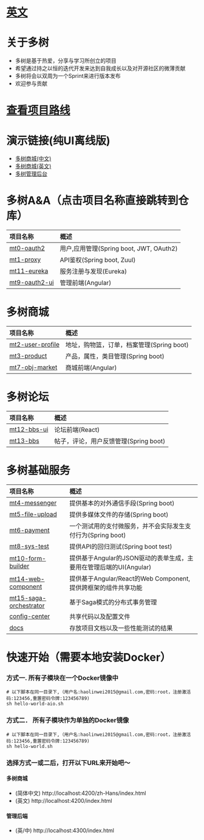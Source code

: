 # [英文](README.en-US.MD)
# 关于多树
- 多树是基于热爱，分享与学习所创立的项目
- 希望通过持之以恒的迭代开发来达到自我成长以及对开源社区的微薄贡献
- 多树将会以双周为一个Sprint来进行版本发布
- 欢迎参与贡献
# [查看项目路线](https://github.com/publicdevop2019?tab=projects)
# 演示链接(纯UI离线版)
- [多树商城(中文)](https://www.duoshu.org/mall/zh/index.html)
- [多树商城(英文)](https://www.duoshu.org/mall/en/index.html)
- [多树管理后台](https://www.duoshu.org/index.html)
# 多树A&A（点击项目名称直接跳转到仓库）
| 项目名称                                                            | 概述                                  |
|:------------------------------------------------------------------|:--------------------------------------|
| [mt0-oauth2](https://github.com/publicdevop2019/mt0-oauth2 )      | 用户,应用管理(Spring boot, JWT, OAuth2) |
| [mt1-proxy](https://github.com/publicdevop2019/mt1-proxy)         | API鉴权(Spring boot, Zuul)            |
| [mt11-eureka](https://github.com/publicdevop2019/mt11-eureka)     | 服务注册与发现(Eureka)                  |
| [mt9-oauth2-ui](https://github.com/publicdevop2019/mt9-oauth2-ui) | 管理前端(Angular)                      |
# 多树商城
| 项目名称                                                                  | 概述                                 |
|:------------------------------------------------------------------------|:------------------------------------|
| [mt2-user-profile](https://github.com/publicdevop2019/mt2-user-profile) | 地址，购物篮，订单，档案管理(Spring boot) |
| [mt3-product](https://github.com/publicdevop2019/mt3-product )          | 产品，属性，类目管理(Spring boot)       |
| [mt7-obj-market](https://github.com/publicdevop2019/mt7-obj-market )    | 商城前端(Angular)                     |
# 多树论坛
|  项目名称  |  概述  |
|:---|:---|
|  [mt12-bbs-ui](https://github.com/publicdevop2019/mt12-bbs-ui)  |  论坛前端(React)  |
|  [mt13-bbs](https://github.com/publicdevop2019/mt13-bbs)  |  帖子，评论，用户反馈管理(Spring boot)  |
# 多树基础服务
| 项目名称                                                                               | 概述                                                       |
|:-------------------------------------------------------------------------------------|:----------------------------------------------------------|
| [mt4-messenger](https://github.com/publicdevop2019/mt4-messenger)                    | 提供基本的对外通信手段(Spring boot)                            |
| [mt5-file-upload](https://github.com/publicdevop2019/mt5-file-upload)                | 提供多媒体文件的存储(Spring boot)                             |
| [mt6-payment](https://github.com/publicdevop2019/mt6-payment )                       | 一个测试用的支付微服务，并不会实际发生支付行为(Spring boot)        |
| [mt8-sys-test](https://github.com/publicdevop2019/mt8-sys-test )                     | 提供API的回归测试(Spring boot test)                          |
| [mt10-form-builder](https://github.com/publicdevop2019/mt10-form-builder )           | 提供基于Angular的JSON驱动的表单生成，主要用在管理后端的UI(Angular) |
| [mt14-web-component](https://github.com/publicdevop2019/mt14-web-component )         | 提供基于Angular/React的Web Component,提供跨框架的组件共享功能    |
| [mt15-saga-orchestrator](https://github.com/publicdevop2019/mt15-saga-orchestrator ) | 基于Saga模式的分布式事务管理                                   |
| [config-center]( https://github.com/publicdevop2019/config-center )                  | 共享代码以及配置文件                                          |
| [docs](https://github.com/publicdevop2019/docs  )                                    | 存放项目文档以及一些性能测试的结果                               |
# 快速开始（需要本地安装Docker）
### 方式一. 所有子模块在一个Docker镜像中
``` shell script
# 以下脚本在同一目录下,（用户名:haolinwei2015@gmail.com,密码:root，注册激活码:123456,重置密码令牌:123456789)
sh hello-world-aio.sh
```
### 方式二． 所有子模块作为单独的Docker镜像
``` shell script
# 以下脚本在同一目录下,（用户名:haolinwei2015@gmail.com,密码:root，注册激活码:123456,重置密码令牌:123456789)
sh hello-world.sh
```
### 选择方式一或二后，打开以下URL来开始吧～
#### 多树商城
- (简体中文) http://localhost:4200/zh-Hans/index.html
- (英文) http://localhost:4200/index.html
#### 管理后端
- (英/中) http://localhost:4300/index.html
